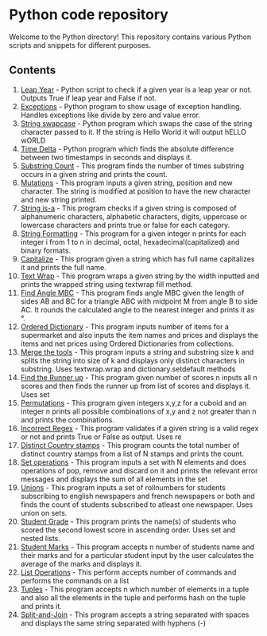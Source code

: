 # Python code repository
Welcome to the Python directory! This repository contains various Python scripts and snippets for different purposes.

## Contents
1. [Leap Year](leap.py) - Python script to check if a given year is a leap year or not. Outputs True if leap year and False if not.
2. [Exceptions](exceptions.py) - Python program to show usage of exception handling. Handles exceptions like divide by zero and value error.
3. [String swapcase](string_swapcase.py) - Python program which swaps the case of the string character passed to it. If the string is Hello World it will output hELLO wORLD
4. [Time Delta](time_delta.py) - Python program which finds the absolute difference between two timestamps in seconds and displays it.
5. [Substring Count](substring.py) - This program finds the number of times substring occurs in a given string and prints the count.
6. [Mutations](mutations.py) - This program inputs a given string, position and new character. The string is modified at position to have the new character and new string printed.
7. [String is-a](string_isa.py) - This program checks if a given string is composed of alphanumeric characters, alphabetic characters, digits, uppercase or lowercase characters and prints true or false for each category.
8. [String Formatting](string_formatting.py) - This program for a given integer n prints for each integer i from 1 to n in decimal, octal, hexadecimal(capitalized) and binary formats.
9. [Capitalize](capitalize.py) - This program given a string which has full name capitalizes it and prints the full name. 
10. [Text Wrap](text_wrap.py) - This program wraps a given string by the width inputted and prints the wrapped string using textwrap fill method.
11. [Find Angle MBC](find_angle.py) - This program finds angle MBC given the length of sides AB and BC for a triangle ABC with midpoint M from angle B to side AC. It rounds the calculated angle to the nearest integer and prints it as °.
12. [Ordered Dictionary](ordered_dictionary.py) - This program inputs number of items for a supermarket and also inputs the item names and prices and displays the items and net prices using Ordered Dictionaries from collections.
13. [Merge the tools](merge_the_tools.py) - This program inputs a string and substring 
size k and splits the string into size of k and displays only distinct characters in
substring. Uses textwrap.wrap and dictionary.setdefault methods
14. [Find the Runner up](array_print.py) - This program given number of scores n inputs all n scores and then finds the runner up from list of scores and displays it. Uses set
15. [Permutations](list_comprehension.py)  - This program given integers x,y,z for a cuboid and an integer n prints all possible combinations of x,y and z not greater than n and prints the combinations.
16. [Incorrect Regex](incorrect_regex.py) - This program validates if a given string is a valid regex or not and prints True or False as output. Uses re
17. [Distinct Country stamps](set.py) - This program counts the total number of distinct country stamps from a list of N stamps and prints the count.
18. [Set operations](set_remove.py) - This program inputs a set with N elements and does operations of pop, remove and discard on it and prints the relevant error messages and displays the sum of all elements in the set 
19. [Unions](unions.py) - This program inputs a set of rollnumbers for students subscribing to english newspapers and french newspapers or both and finds the count of students subscribed to atleast one newspaper. Uses union on sets.
20. [Student Grade](grade.py) - This program prints the name(s) of students who scored
the second lowest score in ascending order. Uses set and nested lists.
21. [Student Marks](student_marks.py) - This program accepts n number of students name and their marks and for a particular student input by the user calculates the average of the marks and displays it.
22. [List Operations](list.py) - This perform accepts number of commands and performs
the commands on a list
23. [Tuples](hash.py) - This program accepts n which number of elements in a tuple and 
also all the elements in the tuple and performs hash on the tuple and prints it.
24. [Split-and-Join](split_join.py) - This program accepts a string separated with spaces and displays the same string separated with hyphens (-)